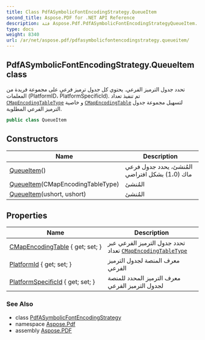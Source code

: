 ```yaml
---
title: Class PdfASymbolicFontEncodingStrategy.QueueItem
second_title: Aspose.PDF for .NET API Reference
description: فئة Aspose.Pdf.PdfASymbolicFontEncodingStrategyQueueItem. تحدد جدول الترميز الفرعي. يحتوي كل جدول ترميز فرعي على مجموعة فريدة من المعلمات PlatformID و PlatformSpecificId. تم تنفيذ تعداد CMapEncodingTableType و خاصية CMapEncodingTable لتسهيل مجموعة جدول الترميز الفرعي المطلوبة
type: docs
weight: 8340
url: /ar/net/aspose.pdf/pdfasymbolicfontencodingstrategy.queueitem/
---
```

## PdfASymbolicFontEncodingStrategy.QueueItem class

تحدد جدول الترميز الفرعي. يحتوي كل جدول ترميز فرعي على مجموعة فريدة من المعلمات (PlatformID، PlatformSpecificId). تم تنفيذ تعداد [`CMapEncodingTableType`](../pdfasymbolicfontencodingstrategy.queueitem.cmapencodingtabletype/) و خاصية [`CMapEncodingTable`](./cmapencodingtable/) لتسهيل مجموعة جدول الترميز الفرعي المطلوبة.

```csharp
public class QueueItem
```

## Constructors

| Name | Description |
| --- | --- |
| [QueueItem](../../aspose.pdf/pdfasymbolicfontencodingstrategy.queueitem/.ctor#constructor)() | المُنشئ، يحدد جدول فرعي ماك (1،0) بشكل افتراضي |
| [QueueItem](../../aspose.pdf/pdfasymbolicfontencodingstrategy.queueitem/.ctor#constructor_1)(CMapEncodingTableType) | المُنشئ |
| [QueueItem](../../aspose.pdf/pdfasymbolicfontencodingstrategy.queueitem/.ctor#constructor_2)(ushort, ushort) | المُنشئ |

## Properties

| Name | Description |
| --- | --- |
| [CMapEncodingTable](../../aspose.pdf/pdfasymbolicfontencodingstrategy.queueitem/cmapencodingtable) { get; set; } | تحدد جدول الترميز الفرعي عبر تعداد [`CMapEncodingTableType`](../pdfasymbolicfontencodingstrategy.queueitem.cmapencodingtabletype/) |
| [PlatformId](../../aspose.pdf/pdfasymbolicfontencodingstrategy.queueitem/platformid) { get; set; } | معرف المنصة لجدول الترميز الفرعي |
| [PlatformSpecificId](../../aspose.pdf/pdfasymbolicfontencodingstrategy.queueitem/platformspecificid) { get; set; } | معرف الترميز المحدد للمنصة لجدول الترميز الفرعي |

### See Also

* class [PdfASymbolicFontEncodingStrategy](../pdfasymbolicfontencodingstrategy/)
* namespace [Aspose.Pdf](../../aspose.pdf/)
* assembly [Aspose.PDF](../../)